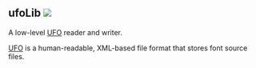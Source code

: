 ufoLib ![](https://api.travis-ci.org/unified-font-object/ufoLib.svg)
------

A low-level [UFO] reader and writer.

[UFO] is a human-readable, XML-based file format that stores font source files.

[UFO]: http://unifiedfontobject.org/
